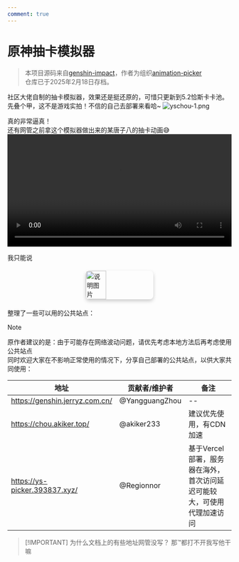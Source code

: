 ```yaml
---
comment: true
---
```


# 原神抽卡模拟器<badge type="danger" text="停更" />
> 本项目源码来自[genshin-impact](https://github.com/animation-picker/genshin-impact)，作者为组织[animation-picker](https://github.com/animation-picker)<br>
> 仓库已于2025年2月18日存档。

社区大佬自制的抽卡模拟器，效果还是挺还原的，可惜只更新到5.2恰斯卡卡池。<br>
先叠个甲，这不是游戏实拍！不信的自己去部署来看哈~
![yschou-1.png](/pictures/yschou-1.png)

真的非常逼真！<br>
还有网管之前拿这个模拟器做出来的某唐子八的抽卡动画😅
<video width="100%" height="auto" playsinline controls>
    <source src="/videos/yschou-tzb.mp4" type="video/mp4">
</video>

我只能说

<div style="display: flex; justify-content: center; margin: 20px 0">
  <img 
    src="/pictures/妙中妙.png" 
    style="box-shadow: 0 4px 8px rgba(0,0,0,0.2); border-radius: 8px; width: 30%"
    alt="说明图片"
  >
</div>

整理了一些可以用的公共站点：
>[!NOTE]
>原作者建议的是：由于可能存在网络波动问题，请优先考虑本地方法后再考虑使用公共站点<br>
>同时欢迎大家在不影响正常使用的情况下，分享自己部署的公共站点，以供大家共同使用：

|地址|贡献者/维护者| 备注            |
|--|-------|---------------|
|https://genshin.jerryz.com.cn/|@YangguangZhou| --            |
|https://chou.akiker.top/|@akiker233| 建议优先使用，有CDN加速 |
|https://ys-picker.393837.xyz/|@Regionnor| 基于Vercel部署，服务器在海外，首次访问延迟可能较大，可使用代理加速访问 |

>[!IMPORTANT] 为什么文档上的有些地址网管没写？
> 那™都打不开我写他干嘛
